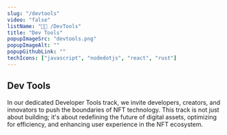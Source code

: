 ```yaml
---
slug: "/devtools"
video: "false"
listName: "👨‍💻 /DevTools"
title: "Dev Tools"
popupImageSrc: "devtools.png"
popupImageAlt: ""
popupGithubLink: ""
techIcons: ["javascript", "nodedotjs", "react", "rust"]
---
```


## Dev Tools

In our dedicated Developer Tools track, we invite developers, creators, and innovators to push the boundaries of NFT technology. This track is not just about building; it's about redefining the future of digital assets, optimizing for efficiency, and enhancing user experience in the NFT ecosystem.
